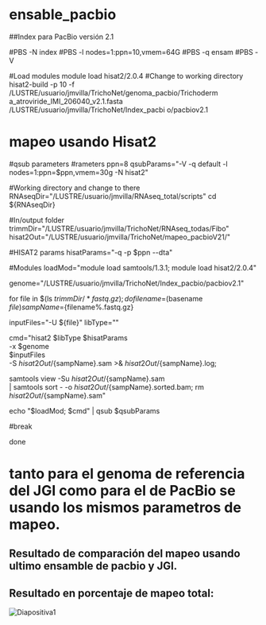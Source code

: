 # ensable_pacbio
##Index para PacBio versión 2.1

#PBS -N index
#PBS -l nodes=1:ppn=10,vmem=64G
#PBS -q ensam
#PBS -V

#Load modules
module load hisat2/2.0.4
#Change to working directory
hisat2-build -p 10 -f /LUSTRE/usuario/jmvilla/TrichoNet/genoma_pacbio/Trichoderm
a_atroviride_IMI_206040_v2.1.fasta /LUSTRE/usuario/jmvilla/TrichoNet/Index_pacbi
o/pacbiov2.1


# mapeo usando Hisat2

#qsub parameters
#rameters
ppn=8
qsubParams="-V -q default -l nodes=1:ppn=$ppn,vmem=30g -N hisat2"

#Working directory and change to there
RNAseqDir="/LUSTRE/usuario/jmvilla/RNAseq_total/scripts"
cd ${RNAseqDir}

#In/output folder
trimmDir="/LUSTRE/usuario/jmvilla/TrichoNet/RNAseq_todas/Fibo"
hisat2Out="/LUSTRE/usuario/jmvilla/TrichoNet/mapeo_pacbioV21/"

#HISAT2 params
hisatParams="-q -p $ppn --dta"

#Modules
loadMod="module load samtools/1.3.1; module load hisat2/2.0.4"

genome="/LUSTRE/usuario/jmvilla/TrichoNet/Index_pacbio/pacbiov2.1"

for file in $(ls ${trimmDir}/*fastq.gz); do
filename=$(basename $file)
sampName=${filename%.fastq.gz}

inputFiles="-U ${file}"
libType=""

cmd="hisat2 $libType $hisatParams \
-x $genome \
$inputFiles \
-S ${hisat2Out}/${sampName}.sam >& ${hisat2Out}/${sampName}.log;


samtools view -Su ${hisat2Out}/${sampName}.sam \
| samtools sort - -o ${hisat2Out}/${sampName}.sorted.bam;
rm ${hisat2Out}/${sampName}.sam"

echo "$loadMod; $cmd" | qsub $qsubParams

#break

done

# tanto para el genoma de referencia del JGI como para el de PacBio se usando los mismos parametros de mapeo.


## Resultado de comparación del mapeo usando ultimo ensamble de pacbio y JGI.


## Resultado en porcentaje de mapeo total:





![Diapositiva1](https://user-images.githubusercontent.com/22058504/78094747-8ad73300-7392-11ea-9a5f-9be6834bfa37.jpeg)
